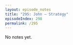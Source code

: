 ```yaml
---
layout: episode_notes
title: "295: John — Strategy"
episodeIndex: 298
permalink: /295
---
```

No notes yet.
